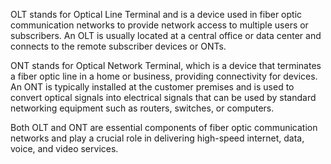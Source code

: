 OLT stands for Optical Line Terminal and is a device used in fiber optic communication networks to provide network access to multiple users or subscribers. An OLT is usually located at a central office or data center and connects to the remote subscriber devices or ONTs. 

ONT stands for Optical Network Terminal, which is a device that terminates a fiber optic line in a home or business, providing connectivity for devices. An ONT is typically installed at the customer premises and is used to convert optical signals into electrical signals that can be used by standard networking equipment such as routers, switches, or computers. 

Both OLT and ONT are essential components of fiber optic communication networks and play a crucial role in delivering high-speed internet, data, voice, and video services.
